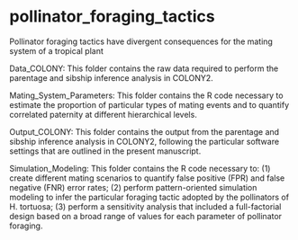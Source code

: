 # pollinator_foraging_tactics
Pollinator foraging tactics have divergent consequences for the mating system of a tropical plant

Data_COLONY: This folder contains the raw data required to perform the parentage and sibship inference analysis in COLONY2.

Mating_System_Parameters: This folder contains the R code necessary to estimate the proportion of particular types of mating events and to quantify correlated paternity at different hierarchical levels.

Output_COLONY: This folder contains the output from the parentage and sibship inference analysis in COLONY2, following the particular software settings that are outlined in the present manuscript.

Simulation_Modeling: This folder contains the R code necessary to: (1) create different mating scenarios to quantify false positive (FPR) and false negative (FNR) error rates; (2) perform pattern-oriented simulation modeling to infer the particular foraging tactic adopted by the pollinators of H. tortuosa; (3) perform a sensitivity analysis that included a full-factorial design based on a broad range of values for each parameter of pollinator foraging.